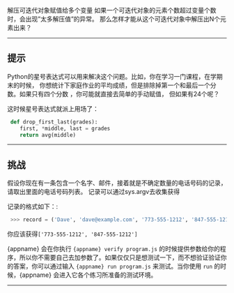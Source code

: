 解压可迭代对象赋值给多个变量
如果一个可迭代对象的元素个数超过变量个数时，会出现”太多解压值”的异常。 那么怎样才能从这个可迭代对象中解压出N个元素出来？

----------------------------------------------------------------------
## 提示

Python的星号表达式可以用来解决这个问题。比如，你在学习一门课程，在学期末的时候，
 你想统计下家庭作业的平均成绩，但是排除掉第一个和最后一个分数。如果只有四个分数
 ，你可能就直接去简单的手动赋值， 但如果有24个呢？

这时候星号表达式就派上用场了：	

```python
 def drop_first_last(grades):
 	first, *middle, last = grades
 	return avg(middle)
```

----------------------------------------------------------------------
## 挑战
假设你现在有一条包含一个名字、邮件，接着就是不确定数量的电话号码的记录，请取出里面的电话号码列表。
记录可以通过sys.argv去收集获得

记录的格式如下：:
```python
 >>> record = ('Dave', 'dave@example.com', '773-555-1212', '847-555-1212')
```

你应该获得`['773-555-1212', '847-555-1212']`

{appname} 会在你执行 `{appname} verify program.js` 的时候提供参数给你的程序，所以你不需要自己去加参数了。如果仅仅只是想测试一下，而不想验证验证你的答案，你可以通过输入 `{appname} run program.js` 来测试。当你使用 `run` 的时候，{appname} 会进入它各个练习所准备的测试环境。

----------------------------------------------------------------------
